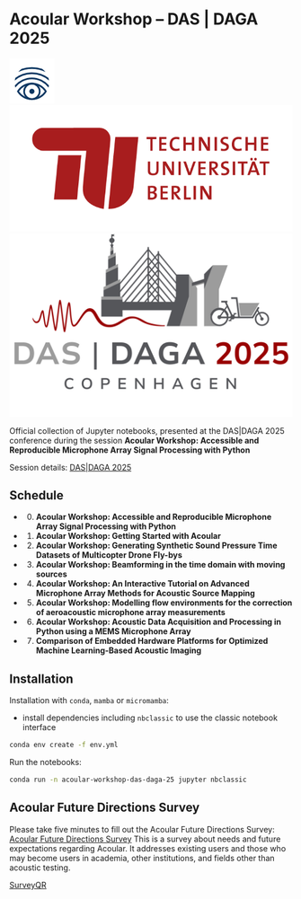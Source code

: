 # Acoular Workshop – DAS | DAGA 2025

![Acoular Logo](img/Acoular_logo.png)
![TU Logo](img/TU-lang.png)
![DAGA Logo](img/DAGA_logo.png)

Official collection of Jupyter notebooks, presented at the DAS|DAGA 2025 conference during the session **Acoular Workshop: Accessible and Reproducible Microphone Array Signal Processing with Python**

Session details: [DAS|DAGA 2025](https://app2025.daga-tagung.de/konferenz?session=21)

## Schedule

* 0. **Acoular Workshop: Accessible and Reproducible Microphone Array Signal Processing with Python**
* 1. **Acoular Workshop: Getting Started with Acoular**
* 2. **Acoular Workshop: Generating Synthetic Sound Pressure Time Datasets of Multicopter Drone Fly-bys**
* 3. **Acoular Workshop: Beamforming in the time domain with moving sources**
* 4. **Acoular Workshop: An Interactive Tutorial on Advanced Microphone Array Methods for Acoustic Source Mapping**
* 5. **Acoular Workshop: Modelling flow environments for the correction of aeroacoustic microphone array measurements**
* 6. **Acoular Workshop: Acoustic Data Acquisition and Processing in Python using a MEMS Microphone Array**
* 7. **Comparison of Embedded Hardware Platforms for Optimized Machine Learning-Based Acoustic Imaging**    

## Installation

Installation with `conda`, `mamba` or `micromamba`:

* install dependencies including `nbclassic` to use the classic notebook interface

```bash
conda env create -f env.yml
```

Run the notebooks:

```bash
conda run -n acoular-workshop-das-daga-25 jupyter nbclassic
```

## Acoular Future Directions Survey

Please take five minutes to fill out the Acoular Future Directions Survey: [Acoular Future Directions Survey](https://adku1173.limesurvey.net/432223?lang=en)
This is a survey about needs and future expectations regarding Acoular. 
It addresses existing users and those who may become users in academia, other institutions, and fields other than acoustic testing.

[SurveyQR](img/.png)